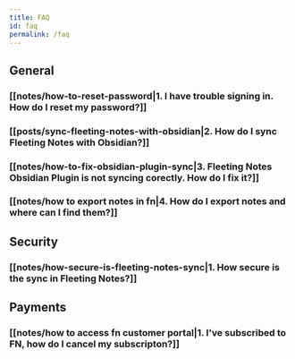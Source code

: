 ```yaml
---
title: FAQ
id: faq
permalink: /faq
---
```

## General
### [[notes/how-to-reset-password|1. I have trouble signing in. How do I reset my password?]]
### [[posts/sync-fleeting-notes-with-obsidian|2. How do I sync Fleeting Notes with Obsidian?]]
### [[notes/how-to-fix-obsidian-plugin-sync|3. Fleeting Notes Obsidian Plugin is not syncing corectly. How do I fix it?]]
### [[notes/how to export notes in fn|4. How do I export notes and where can I find them?]]

## Security
### [[notes/how-secure-is-fleeting-notes-sync|1. How secure is the sync in Fleeting Notes?]]

## Payments
### [[notes/how to access fn customer portal|1. I've subscribed to FN, how do I cancel my subscripton?]]

